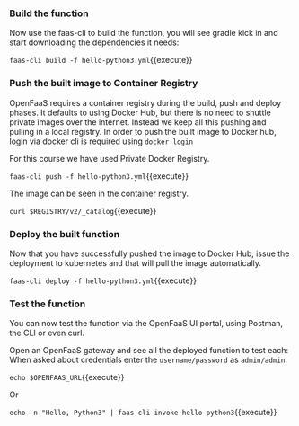 ### Build  the function
Now use the faas-cli to build the function, you will see gradle kick in and start downloading 
the dependencies it needs:

`faas-cli build -f hello-python3.yml`{{execute}}

### Push the built image to Container Registry
OpenFaaS requires a container registry during the build, push and deploy phases. It defaults to using Docker Hub, 
but there is no need to shuttle private images over the internet. Instead we keep all this pushing and pulling in 
a local registry.
In order to push the built image to Docker hub, login via docker cli is required using 
`docker login`

For this course we have used Private Docker Registry.

`faas-cli push -f hello-python3.yml`{{execute}}

The image can be seen in the container registry.

`curl $REGISTRY/v2/_catalog`{{execute}}

### Deploy the built function
Now that you have successfully pushed the image to Docker Hub, issue the
deployment to kubernetes and that will pull the image automatically.

`faas-cli deploy -f hello-python3.yml`{{execute}}

### Test the function
You can now test the function via the OpenFaaS UI portal, using Postman, 
the CLI or even curl.

Open an OpenFaaS gateway and see all the deployed function to test each:
When asked about credentials enter the `username/password` as `admin/admin`.

`echo $OPENFAAS_URL`{{execute}}

Or

`echo -n "Hello, Python3" | faas-cli invoke hello-python3`{{execute}}


